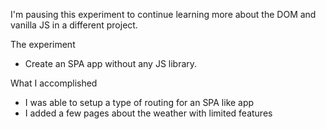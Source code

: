 I'm pausing this experiment to continue learning more about the DOM and vanilla JS in a different project.

The experiment
- Create an SPA app without any JS library.

What I accomplished
- I was able to setup a type of routing for an SPA like app
- I added a few pages about the weather with limited features
